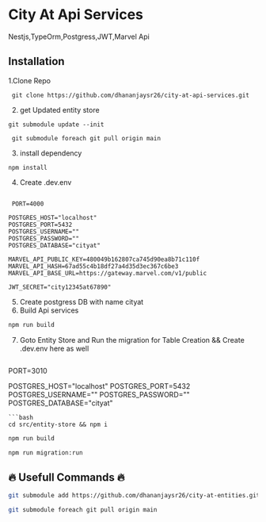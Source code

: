 # City At Api Services
Nestjs,TypeOrm,Postgress,JWT,Marvel Api


## Installation
1.Clone Repo
```
 git clone https://github.com/dhananjaysr26/city-at-api-services.git
```
2. get Updated entity store
```
git submodule update --init
``` 
```
 git submodule foreach git pull origin main
```
3. install dependency
```
npm install 
```

4. Create .dev.env
```

 PORT=4000

POSTGRES_HOST="localhost"
POSTGRES_PORT=5432
POSTGRES_USERNAME=""
POSTGRES_PASSWORD=""
POSTGRES_DATABASE="cityat"

MARVEL_API_PUBLIC_KEY=480049b162807ca745d90ea8b71c110f
MARVEL_API_HASH=67ad55c4b18df27a4d35d3ec367c6be3
MARVEL_API_BASE_URL=https://gateway.marvel.com/v1/public

JWT_SECRET="city12345at67890"
```
5. Create postgress DB with name cityat
6. Build Api services
```bash
npm run build
```
7. Goto Entity Store and Run the migration for Table Creation && Create .dev.env here as well
   ```bash
PORT=3010

POSTGRES_HOST="localhost"
POSTGRES_PORT=5432
POSTGRES_USERNAME=""
POSTGRES_PASSWORD=""
POSTGRES_DATABASE="cityat"
```
```bash
cd src/entity-store && npm i
```
```bash
npm run build
```
```bash
npm run migration:run
```
## 🔥 Usefull Commands 🔥
```bash
git submodule add https://github.com/dhananjaysr26/city-at-entities.git ./src/entity-store
```
```bash
git submodule foreach git pull origin main
```